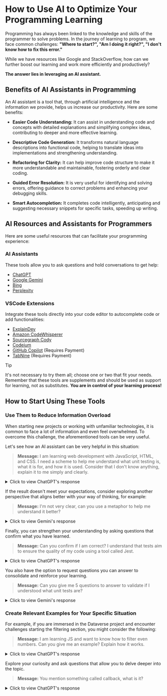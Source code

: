# How to Use AI to Optimize Your Programming Learning

Programming has always been linked to the knowledge and skills of the programmer to solve problems. In the journey of learning to program, we face common challenges: **"Where to start?", "Am I doing it right?", "I don't know how to fix this error."**

While we have resources like Google and StackOverflow, how can we further boost our learning and work more efficiently and productively?

**The answer lies in leveraging an AI assistant.**

## Benefits of AI Assistants in Programming

An AI assistant is a tool that, through artificial intelligence and the information we provide, helps us increase our productivity. Here are some benefits:

- **Easier Code Understanding:**
  It can assist in understanding code and concepts with detailed explanations and simplifying complex ideas, contributing to deeper and more effective learning.

- **Descriptive Code Generation:**
  It transforms natural language descriptions into functional code, helping to translate ideas into implementations and strengthening understanding.

- **Refactoring for Clarity:**
  It can help improve code structure to make it more understandable and maintainable, fostering orderly and clear coding.

- **Guided Error Resolution:**
  It is very useful for identifying and solving errors, offering guidance to correct problems and enhancing your debugging skills.

- **Smart Autocompletion:**
  It completes code intelligently, anticipating and suggesting necessary snippets for specific tasks, speeding up writing.

## AI Resources and Assistants for Programmers

Here are some useful resources that can facilitate your programming experience:

### AI Assistants

These tools allow you to ask questions and hold conversations to get help:

- [ChatGPT](https://chat.openai.com/)
- [Google Gemini](https://gemini.google.com/)
- [Bing](https://www.bing.com/?cc=es)
- [Perplexity](https://www.perplexity.ai/)

### VSCode Extensions

Integrate these tools directly into your code editor to autocomplete code or add functionalities:

- [ExplainDev](https://explain.dev/)
- [Amazon CodeWhisperer](https://aws.amazon.com/es/codewhisperer/)
- [Sourcegraph Cody](https://sourcegraph.com/cody)
- [Codeium](https://codeium.com/)
- [GitHub Copilot](https://copilot.github.com/) (Requires Payment)
- [TabNine](https://www.tabnine.com/) (Requires Payment)

> [!TIP]
> It's not necessary to try them all; choose one or two that fit your needs. Remember that these tools are supplements and should be used as support for learning, not as substitutes. **You are in control of your learning process!**

## How to Start Using These Tools

### Use Them to Reduce Information Overload

When starting new projects or working with unfamiliar technologies, it is common to face a lot of information and even feel overwhelmed. To overcome this challenge, the aforementioned tools can be very useful.

Let's see how an AI assistant can be very helpful in this situation:

> **Message:** I am learning web development with JavaScript, HTML, and CSS. I need a scheme to help me understand what unit testing is, what it is for, and how it is used. Consider that I don't know anything, explain it to me simply and clearly.

<details>
<summary>Click to view ChatGPT's response</summary>
<i>

Sure! Let's start by understanding what unit testing is and why it is important in web development.

**What are unit tests?**

Unit tests are pieces of code designed to verify that individual units of your application work as expected. A "unit" in this context refers to the smallest unit of code, such as a function or method.

**Why are they important?**

Early error detection: Unit tests allow you to identify and correct errors at an early stage of development, making the process easier and faster.

Facilitate maintenance: When you make changes to your code, unit tests give you confidence by ensuring that existing functions continue to work as expected.

Improve code quality: By writing unit tests, you are documenting how each part of your code is supposed to work. This makes it easier for other developers to understand and collaborate on your project.

**How are unit tests used?**

There are specific tools for performing unit tests in JavaScript. One of the most popular is Jest. Below, I will give you a basic outline of how you could structure your tests...
</i>
</details>

If the result doesn't meet your expectations, consider exploring another perspective that aligns better with your way of thinking, for example:

> **Message:** I'm not very clear, can you use a metaphor to help me understand it better?

<details>
<summary>Click to view Gemini's response</summary>
<i>

Of course. Imagine you are building a house. Before you start building it, you will need to design the plans. The plans are a set of drawings that show how the house will be. The plans help you make sure the house is well-designed and that all the elements fit together.

Unit tests are like the plans of a house. They help you make sure that your code is well-designed and that all the elements work correctly.

In the case of unit tests, the units of code are like the bricks used to build the house. Each brick has to be strong and well-placed for the house to be strong. Unit tests check that each unit of code works correctly, which helps ensure that the application is robust.

Here's a more concrete metaphor for unit tests in JavaScript:

Imagine you are writing a function that adds two numbers. The function could be like a calculator. Unit tests would be like the people who use the calculator.

If you write a unit test that checks that the function adds two numbers correctly, you are making sure that the calculator works correctly. If the unit test fails, it means that the calculator has an error.

The more unit tests you write, the more confident you will be that your code works correctly.

I hope these metaphors help you understand unit tests better.
</i>
</details>

Finally, you can strengthen your understanding by asking questions that confirm what you have learned.

> **Message:** Can you confirm if I am correct? I understand that tests aim to ensure the quality of my code using a tool called Jest.

<details>
<summary>Click to view ChatGPT's response</summary>
<i>

Exactly! You have captured the idea correctly. Unit tests, in this case using Jest as a tool, have the main objective of ensuring the quality of your code. Jest allows you to write and run tests efficiently, helping you quickly identify possible errors or issues in your code.

By writing unit tests, you are validating that each individual unit of your code (such as functions or methods) produces the expected results for different situations. This not only helps to find errors early in the development process but also provides live documentation on how your code is supposed to behave.

So, in summary, yes, unit tests with Jest are an excellent tool to improve the quality and reliability of your code in web development. Keep exploring and practicing!
</i>
</details>

You also have the option to request questions you can answer to consolidate and reinforce your learning.

> **Message:** Can you give me 5 questions to answer to validate if I understood what unit tests are?

<details>
<summary>Click to view Gemini's response</summary>
<i>

Sure, here are 5 questions to help you validate your understanding of unit tests:

1. What is a unit of code?
2. What are unit tests for?
3. How are unit tests used?
4. What is a test environment?
5. What are some tips for writing unit tests?

</i>
</details>

### Create Relevant Examples for Your Specific Situation

For example, if you are immersed in the Dataverse project and encounter challenges starting the filtering section, you might consider the following:

> **Message:** I am learning JS and want to know how to filter even numbers. Can you give me an example? Explain how it works.

<details>
<summary>Click to view ChatGPT's response</summary>
<i>

Sure! I can help you with that. You can use the `filter` method along with a callback function that evaluates whether each element in the array is an even number. Here is an example:

```js
// Array of numbers
const numbers = [1, 2, 3, 4, 5, 6, 7, 8, 9, 10];

// Callback function to filter even numbers
const isEvenNumber = number => number % 2 === 0;

// Use the filter method to get only the even numbers
const evenNumbers = numbers.filter(isEvenNumber);

// Show the result
console.log("Even numbers:", evenNumbers);
```

Explanation:

1. Define the array of numbers: We create an array called `numbers` with some numbers.

2. Callback function (isEvenNumber): We create a function called `isEvenNumber` that takes a number as an argument and returns `true` if the number is even (is divisible by 2) and `false` otherwise.

3. Filter method: We use the `filter` method of the `numbers` array, passing the `isEvenNumber` callback function as an argument. This method creates a new array that contains only the elements for which the callback function returns `true` (in this case, the even numbers).

4. Show the result: We print the resulting array, which contains only the even numbers.

</i>
</details>

Explore your curiosity and ask questions that allow you to delve deeper into the topic.

> **Message:** You mention something called callback, what is it?

<details>
<summary>Click to view ChatGPT's response</summary>
<i>

In programming, a "callback" is a function that is passed as an argument to another function and that will be executed after the main function has finished executing. In other words, the callback is a function that is "

